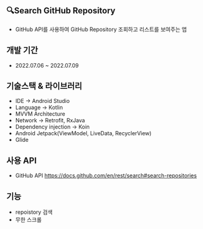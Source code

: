 ## 🔍Search GitHub Repository
- GitHub API를 사용하여 GitHub Repository 조회하고 리스트를 보여주는 앱
## 개발 기간
- 2022.07.06 ~ 2022.07.09
## 기술스택 & 라이브러리
- IDE -> Android Studio
- Language -> Kotlin
- MVVM Architecture
- Network -> Retrofit, RxJava
- Dependency injection -> Koin
- Android Jetpack(ViewModel, LiveData, RecyclerView)
- Glide
## 사용 API
-  GitHub API
https://docs.github.com/en/rest/search#search-repositories

## 기능 
- repoistory 검색
- 무한 스크롤

